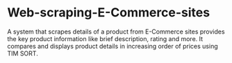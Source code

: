 # Web-scraping-E-Commerce-sites
A system that scrapes details of a product from E-Commerce sites provides the key product information like brief description, rating and more. It compares and displays product details in increasing order of prices using TIM SORT. 
